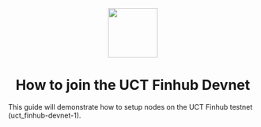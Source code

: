 <div align="center"><img src="https://github.com/user-attachments/assets/82038d72-2668-423f-9814-606533a0f5e6" width="100"/></div>

<h1 align="center">How to join the UCT Finhub Devnet</h1>

This guide will demonstrate how to setup nodes on the UCT Finhub testnet (uct_finhub-devnet-1). 

